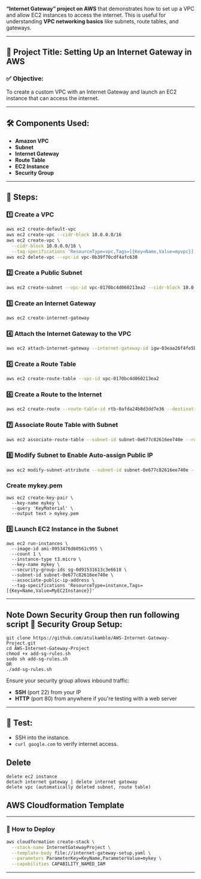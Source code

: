 **“Internet Gateway” project on AWS** that demonstrates how to set up a VPC and allow EC2 instances to access the internet. This is useful for understanding **VPC networking basics** like subnets, route tables, and gateways.

---

## 🔧 **Project Title:** Setting Up an Internet Gateway in AWS

### ✅ **Objective:**

To create a custom VPC with an Internet Gateway and launch an EC2 instance that can access the internet.

---

## 🛠️ **Components Used:**

* **Amazon VPC**
* **Subnet**
* **Internet Gateway**
* **Route Table**
* **EC2 Instance**
* **Security Group**

---

## 📝 **Steps:**

### 1️⃣ Create a VPC

```bash
aws ec2 create-default-vpc
aws ec2 create-vpc --cidr-block 10.0.0.0/16
aws ec2 create-vpc \
  --cidr-block 10.0.0.0/16 \
  --tag-specifications 'ResourceType=vpc,Tags=[{Key=Name,Value=myvpc}]'
aws ec2 delete-vpc --vpc-id vpc-0b39f70cdf4afc638
```

### 2️⃣ Create a Public Subnet

```bash
aws ec2 create-subnet --vpc-id vpc-0170bc4d060213ea2 --cidr-block 10.0.1.0/24
```

### 3️⃣ Create an Internet Gateway

```bash
aws ec2 create-internet-gateway
```

### 4️⃣ Attach the Internet Gateway to the VPC

```bash
aws ec2 attach-internet-gateway --internet-gateway-id igw-03eaa26f4fe5bdb45 --vpc-id vpc-0170bc4d060213ea2
```

### 5️⃣ Create a Route Table

```bash
aws ec2 create-route-table --vpc-id vpc-0170bc4d060213ea2
```

### 6️⃣ Create a Route to the Internet

```bash
aws ec2 create-route --route-table-id rtb-0afda24b8d3dd7e36 --destination-cidr-block 0.0.0.0/0 --gateway-id igw-03eaa26f4fe5bdb45
```

### 7️⃣ Associate Route Table with Subnet

```bash
aws ec2 associate-route-table --subnet-id subnet-0e677c82616ee740e --route-table-id rtb-0afda24b8d3dd7e36
```

### 8️⃣ Modify Subnet to Enable Auto-assign Public IP

```bash
aws ec2 modify-subnet-attribute --subnet-id subnet-0e677c82616ee740e --map-public-ip-on-launch
```
### Create mykey.pem
```
aws ec2 create-key-pair \
  --key-name mykey \
  --query 'KeyMaterial' \
  --output text > mykey.pem
```
### 9️⃣ Launch EC2 Instance in the Subnet

```
aws ec2 run-instances \
  --image-id ami-0953476d60561c955 \
  --count 1 \
  --instance-type t3.micro \
  --key-name mykey \
  --security-group-ids sg-0d91531613c3e6618 \
  --subnet-id subnet-0e677c82616ee740e \
  --associate-public-ip-address \
  --tag-specifications 'ResourceType=instance,Tags=[{Key=Name,Value=MyEC2Instance}]'
```
---

## Note Down Security Group then run following script 🔐 **Security Group Setup:**
```
git clone https://github.com/atulkamble/AWS-Internet-Gateway-Project.git
cd AWS-Internet-Gateway-Project
chmod +x add-sg-rules.sh
sudo sh add-sg-rules.sh
OR
./add-sg-rules.sh
```
Ensure your security group allows inbound traffic:

* **SSH** (port 22) from your IP
* **HTTP** (port 80) from anywhere if you're testing with a web server

---

## 🧪 **Test:**

* SSH into the instance.
* `curl google.com` to verify internet access.

## Delete 
```
delete ec2 instance 
detach internet gateway | delete internet gateway 
delete vpc (automatically deleted subnet, route table)
```
## AWS Cloudformation Template 
---

### 🚀 **How to Deploy**

```bash
aws cloudformation create-stack \
  --stack-name InternetGatewayProject \
  --template-body file://internet-gateway-setup.yaml \
  --parameters ParameterKey=KeyName,ParameterValue=mykey \
  --capabilities CAPABILITY_NAMED_IAM
```
---
